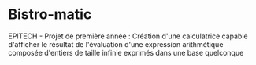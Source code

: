 # Bistro-matic
EPITECH - Projet de première année : Création d'une calculatrice capable d'afficher le résultat de l'évaluation d'une expression arithmétique composée d'entiers de taille infinie exprimés dans une base quelconque
